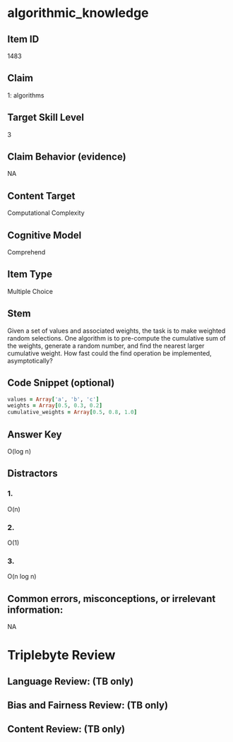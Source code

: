 # algorithmic_knowledge

## Item ID
1483

## Claim
1: algorithms

## Target Skill Level
3

## Claim Behavior (evidence)
NA

## Content Target
Computational Complexity

## Cognitive Model
Comprehend

## Item Type
Multiple Choice

## Stem
Given a set of values and associated weights, the task is to make weighted random selections. One algorithm is to pre-compute the cumulative sum of the weights, generate a random number, and find the nearest larger cumulative weight. How fast could the find operation be implemented, asymptotically?

## Code Snippet (optional)
```ruby
values = Array['a', 'b', 'c']
weights = Array[0.5, 0.3, 0.2]
cumulative_weights = Array[0.5, 0.8, 1.0]
```

## Answer Key
O(log n)

## Distractors

### 1.
O(n)

### 2.
O(1)

### 3.
O(n log n)

## Common errors, misconceptions, or irrelevant information:
NA

# Triplebyte Review


## Language Review: (TB only)


## Bias and Fairness Review: (TB only)


## Content Review: (TB only)

